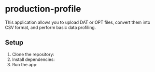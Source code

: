 # production-profile

This application allows you to upload DAT or OPT files, convert them into CSV format, and perform basic data profiling.

## Setup

1. Clone the repository:
2. Install dependencies:
3. Run the app: